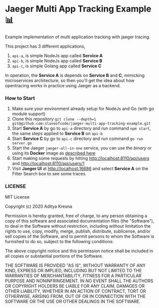 # Jaeger Multi App Tracking Example 📊 
Example implementation of multi application tracking with jaeger tracing.

This project has 3 different applications, 

1. `api-a`, is simple NodeJs app called **Service A**
2. `api-b`, is simple NodeJs app called **Service B**
3. `api-c`, is simple Golang app called **Service C** 

In operation, the **Service A** is depends on **Service B** and **C**, mimicking microservices architecture, so then you'll get the idea about how opentracing works in practice using Jaeger as a backend.

### How to Start
1. Make sure your environment already setup for NodeJs and Go (with go module support)
2. Clone this repository `git clone --depth=1 git@github.com:slaveofcode/jaeger-multi-app-tracking-example.git`
3. Start **Service A** by go to `api-a` directory and run command `npm start`, the same steps applied to **Service B** on `api-b`
4. Start **Service C** by go to `api-c` directory and run command `go run server.go`
5. Start the Jaeger `jaeger-all-in-one` service, you can use the *binary* or using its **Docker** image as [described here](https://www.jaegertracing.io/docs/1.18/getting-started/) 
6. Start making some requests by hitting [http://localhost:8110/api/users](http://localhost:8110/api/users) and [http://localhost:8110/api/users/1](http://localhost:8110/api/users/1)
7. Visit **Jaeger UI** at [http://localhost:16686](http://localhost:16686) and select **Service A** on the Filter Search box to see some traces.

### LICENSE

MIT License

Copyright (c) 2020 Aditya Kresna

Permission is hereby granted, free of charge, to any person obtaining a copy
of this software and associated documentation files (the "Software"), to deal
in the Software without restriction, including without limitation the rights
to use, copy, modify, merge, publish, distribute, sublicense, and/or sell
copies of the Software, and to permit persons to whom the Software is
furnished to do so, subject to the following conditions:

The above copyright notice and this permission notice shall be included in all
copies or substantial portions of the Software.

THE SOFTWARE IS PROVIDED "AS IS", WITHOUT WARRANTY OF ANY KIND, EXPRESS OR
IMPLIED, INCLUDING BUT NOT LIMITED TO THE WARRANTIES OF MERCHANTABILITY,
FITNESS FOR A PARTICULAR PURPOSE AND NONINFRINGEMENT. IN NO EVENT SHALL THE
AUTHORS OR COPYRIGHT HOLDERS BE LIABLE FOR ANY CLAIM, DAMAGES OR OTHER
LIABILITY, WHETHER IN AN ACTION OF CONTRACT, TORT OR OTHERWISE, ARISING FROM,
OUT OF OR IN CONNECTION WITH THE SOFTWARE OR THE USE OR OTHER DEALINGS IN THE
SOFTWARE.
